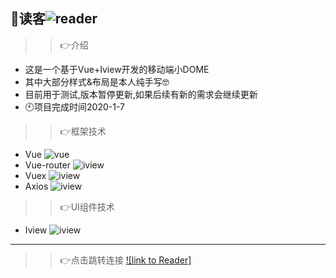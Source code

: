 📗读客![reader](https://img.shields.io/badge/reader-V1.0.1-yellowgreen)
---
>> 👉介绍
* 这是一个基于Vue+Iview开发的移动端小DOME
* 其中大部分样式&布局是本人纯手写🤓
* 目前用于测试,版本暂停更新,如果后续有新的需求会继续更新
* 🕙项目完成时间2020-1-7

>> 👉框架技术
* Vue ![vue](https://img.shields.io/badge/-V2.5.2-green)
* Vue-router ![iview](https://img.shields.io/badge/-V3.0.1-green)
* Vuex ![iview](https://img.shields.io/badge/-V3.5.4-green)
* Axios ![iview](https://img.shields.io/badge/-V0.19.0-green)
>> 👉UI组件技术
* Iview ![iview](https://img.shields.io/badge/-V3.5.4-green)
---
>> 👉点击跳转连接
[![link to Reader]](http://47.93.54.147/) 
